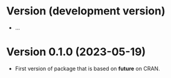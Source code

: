 # Version (development version)

 * ...


# Version 0.1.0 (2023-05-19)

 * First version of package that is based on **future** on CRAN.
 

 